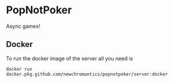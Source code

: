 # PopNotPoker
Async games!

## Docker

To run the docker image of the server all you need is

`docker run  docker.pkg.github.com/newchromantics/popnotpoker/server:docker`
